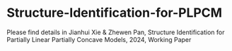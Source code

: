 # Structure-Identification-for-PLPCM
Please find details in Jianhui Xie & Zhewen Pan, Structure Identification for Partially Linear Partially Concave Models, 2024, Working Paper

